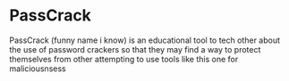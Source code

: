 # PassCrack
PassCrack (funny name i know) is an educational tool to tech other about the use of password crackers so that they may find a way to protect themselves from other attempting to use tools like this one for maliciousnsess
